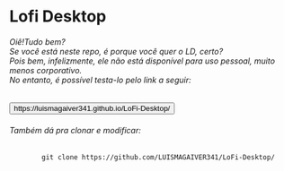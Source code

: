 <h1>Lofi Desktop</h1>
<h6>Oiê!Tudo bem?<br>Se você está neste repo, é porque você quer o LD, certo?<br>Pois bem, infelizmente, ele não está disponível para uso pessoal, muito menos corporativo.<br>No entanto, é possível testa-lo pelo link a seguir:</h6>
<button>
 https://luismagaiver341.github.io/LoFi-Desktop/
</button>
<h6>Também dá pra clonar e modificar:</h6>


```
        git clone https://github.com/LUISMAGAIVER341/LoFi-Desktop/


